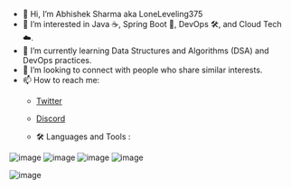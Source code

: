- 👋 Hi, I’m Abhishek Sharma aka LoneLeveling375
- 👀 I’m interested in Java ☕, Spring Boot 🌱, DevOps 🛠️, and Cloud Tech ☁️.
- 🌱 I’m currently learning Data Structures and Algorithms (DSA) and DevOps practices.
- 💞️ I’m looking to connect with people who share similar interests.
- 📫 How to reach me:
  - [Twitter](https://twitter.com/loneLeveling375)
  - [Discord](https://discordapp.com/users/brawd375)
 
  - 🛠  Languages and Tools :
    
![image](https://github.com/LoneLeveling/LoneLeveling/assets/156454751/95d0d49d-5057-4b56-8c13-004161f3244f)
![image](https://github.com/LoneLeveling/LoneLeveling/assets/156454751/0e70ee86-996e-4e17-88b2-24e6e186fa7c)
![image](https://github.com/LoneLeveling/LoneLeveling/assets/156454751/b70bb855-f8d8-488f-b4a0-abfa70244e86)
![image](https://github.com/LoneLeveling/LoneLeveling/assets/156454751/b0f24d27-d4ac-49a5-b813-0d7c6a554751)

![image](https://github.com/LoneLeveling/LoneLeveling/assets/156454751/dff48c99-c253-4702-ae68-ea2beba79551)



